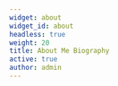 ```yaml
---
widget: about
widget_id: about
headless: true
weight: 20
title: About Me Biography
active: true
author: admin
---
```

